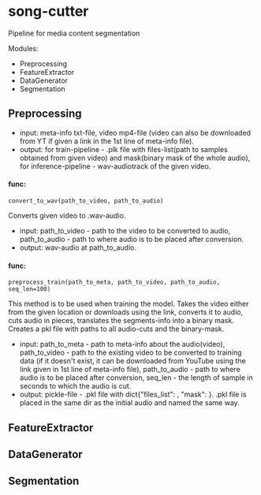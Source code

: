 # song-cutter
Pipeline for media content segmentation

Modules:
 - Preprocessing
 - FeatureExtractor
 - DataGenerator
 - Segmentation
## Preprocessing
* input: meta-info txt-file, video mp4-file (video can also be downloaded from YT if given a link in the 1st line of meta-info file).
* output: for train-pipeline - .plk file with files-list(path to samples obtained from given video) and mask(binary mask of the whole audio),
        for inference-pipeline - wav-audiotrack of the given video.
#### func:
    convert_to_wav(path_to_video, path_to_audio)
Converts given video to .wav-audio.
* input: path_to_video - path to the video to be converted to audio,
         path_to_audio - path to where audio is to be placed after conversion.
* output: wav-audio at path_to_audio.
#### func:
    preprocess_train(path_to_meta, path_to_video, path_to_audio, seq_len=100)
This method is to be used when training the model.
Takes the video either from the given location or downloads using the link, converts it to audio,
cuts audio in pieces, translates the segments-info into a binary mask. Creates a pkl file with paths
to all audio-cuts and the binary-mask.
* input: path_to_meta - path to meta-info about the audio(video),
         path_to_video - path to the existing video to be converted to training data (if it doesn't exist, it can be downloaded from YouTube using the link given in 1st line of meta-info file),
         path_to_audio - path to where audio is to be placed after conversion,
         seq_len - the length of sample in seconds to which the audio is cut.
* output: pickle-file - .pkl file with dict{"files_list": <list of paths to cuts>, "mask": <bin mask for the whole audio>}. .pkl file is placed in the same dir as the initial audio and named the same way.
 
## FeatureExtractor
## DataGenerator
## Segmentation